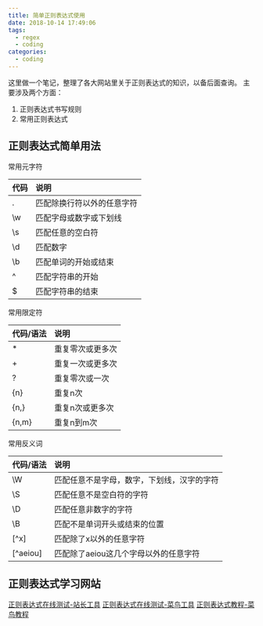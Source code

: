 ```yaml
---
title: 简单正则表达式使用
date: 2018-10-14 17:49:06
tags:
  - regex
  - coding
categories:
  - coding
---
```


这里做一个笔记，整理了各大网站里关于正则表达式的知识，以备后面查询。
主要涉及两个方面：

1. 正则表达式书写规则
2. 常用正则表达式
<!--more-->

## 正则表达式简单用法

常用元字符

 |  代码  |  说明
 | :- | :-
 | . | 匹配除换行符以外的任意字符
 | \\w | 匹配字母或数字或下划线
 | \\s | 匹配任意的空白符
 | \\d | 匹配数字
 | \\b | 匹配单词的开始或结束
 | ^ | 匹配字符串的开始
 | $ | 匹配字符串的结束

常用限定符

 | 代码/语法 | 说明
 | :- | :-
 | * | 重复零次或更多次
 | + | 重复一次或更多次
 | ? | 重复零次或一次
 | {n} | 重复n次
 | {n,} | 重复n次或更多次
 | {n,m} | 重复n到m次

常用反义词

 | 代码/语法 | 说明
 | :- | :-
 | \\W | 匹配任意不是字母，数字，下划线，汉字的字符
 | \\S | 匹配任意不是空白符的字符
 | \\D | 匹配任意非数字的字符
 | \\B | 匹配不是单词开头或结束的位置
 | \[^x\] | 匹配除了x以外的任意字符
 | \[^aeiou\] | 匹配除了aeiou这几个字母以外的任意字符

<!-- 
## 常用正则表达式

<div>
		<h2>一、校验数字的表达式</h2>
<ul>
<li>数字：<strong>^[0-9]*$</strong></li>
<li> n位的数字：<strong>^\d{n}$</strong></li>
<li> 至少n位的数字<strong>：^\d{n,}$</strong></li>
<li> m-n位的数字：<strong>^\d{m,n}$</strong></li>
<li> 零和非零开头的数字：<strong>^(0 | [1-9][0-9]*)$</strong></li>
<li> 非零开头的最多带两位小数的数字：<strong>^([1-9][0-9]*)+(\.[0-9]{1,2})?$</strong></li>
<li> 带1-2位小数的正数或负数：<strong>^(\-)?\d+(\.\d{1,2})$</strong></li>
<li> 正数、负数、和小数：<strong>^(\- | \+)?\d+(\.\d+)?$</strong></li>
<li> 有两位小数的正实数：<strong>^[0-9]+(\.[0-9]{2})?$</strong></li>
<li> 有1~3位小数的正实数：<strong>^[0-9]+(\.[0-9]{1,3})?$</strong></li>
<li> 非零的正整数：<strong>^[1-9]\d*$ 或 ^([1-9][0-9]*){1,3}$ 或 ^\+?[1-9][0-9]*$</strong></li>
<li> 非零的负整数：<strong>^\-[1-9][]0-9"*$ 或 ^-[1-9]\d*$</strong></li>
<li> 非负整数：<strong>^\d+$ 或 ^[1-9]\d* | 0$</strong></li>
<li> 非正整数：<strong>^-[1-9]\d* | 0$ 或 ^((-\d+) | (0+))$</strong></li>
<li> 非负浮点数：<strong>^\d+(\.\d+)?$ 或 ^[1-9]\d*\.\d* | 0\.\d*[1-9]\d* | 0?\.0+ | 0$</strong></li>
<li> 非正浮点数：<strong>^((-\d+(\.\d+)?) | (0+(\.0+)?))$ 或 ^(-([1-9]\d*\.\d* | 0\.\d*[1-9]\d*)) | 0?\.0+ | 0$</strong></li>
<li> 正浮点数：<strong>^[1-9]\d*\.\d* | 0\.\d*[1-9]\d*$ 或 ^(([0-9]+\.[0-9]*[1-9][0-9]*) | ([0-9]*[1-9][0-9]*\.[0-9]+) | ([0-9]*[1-9][0-9]*))$</strong></li>
<li> 负浮点数：<strong>^-([1-9]\d*\.\d* | 0\.\d*[1-9]\d*)$ 或 ^(-(([0-9]+\.[0-9]*[1-9][0-9]*) | ([0-9]*[1-9][0-9]*\.[0-9]+) | ([0-9]*[1-9][0-9]*)))$</strong></li>
<li> 浮点数：<strong>^(-?\d+)(\.\d+)?$ 或 ^-?([1-9]\d*\.\d* | 0\.\d*[1-9]\d* | 0?\.0+ | 0)$</strong></li></ul>

<hr>
<h2>二、校验字符的表达式</h2>
<ul>
<li>汉字：<strong>^[\u4e00-\u9fa5]{0,}$</strong></li>
<li>英文和数字：<strong>^[A-Za-z0-9]+$ 或 ^[A-Za-z0-9]{4,40}$</strong></li>
<li>长度为3-20的所有字符：<strong>^.{3,20}$</strong></li>
<li>由26个英文字母组成的字符串：<strong>^[A-Za-z]+$</strong></li>
<li>由26个大写英文字母组成的字符串：<strong>^[A-Z]+$</strong></li>
<li>由26个小写英文字母组成的字符串：<strong>^[a-z]+$</strong></li>
<li>由数字和26个英文字母组成的字符串：<strong>^[A-Za-z0-9]+$</strong></li>
<li>由数字、26个英文字母或者下划线组成的字符串：<strong>^\w+$ 或 ^\w{3,20}$</strong></li>
<li>中文、英文、数字包括下划线：<strong>^[\u4E00-\u9FA5A-Za-z0-9_]+$</strong></li>
<li>中文、英文、数字但不包括下划线等符号：<strong>^[\u4E00-\u9FA5A-Za-z0-9]+$ 或 ^[\u4E00-\u9FA5A-Za-z0-9]{2,20}$</strong></li>
<li>可以输入含有^%&',;=?$\"等字符：<strong>[^%&',;=?$\x22]+</strong></li>
<li>禁止输入含有~的字符：<strong>[^~\x22]+</strong></li></ul>

<hr>
<h2>三、特殊需求表达式</h2>
<ul>
<li>Email地址：<strong>^\w+([-+.]\w+)*@\w+([-.]\w+)*\.\w+([-.]\w+)*$</strong></li>
<li>域名：<strong>[a-zA-Z0-9][-a-zA-Z0-9]{0,62}(/.[a-zA-Z0-9][-a-zA-Z0-9]{0,62})+/.?</strong></li>
<li>InternetURL：<strong>[a-zA-z]+://[^\s]* 或 ^http://([\w-]+\.)+[\w-]+(/[\w-./?%&=]*)?$</strong></li>
<li>手机号码：<strong>^(13[0-9] | 14[5 | 7] | 15[0 | 1 | 2 | 3 | 5 | 6 | 7 | 8 | 9] | 18[0 | 1 | 2 | 3 | 5 | 6 | 7 | 8 | 9])\d{8}$</strong></li>
<li>电话号码("XXX-XXXXXXX"、"XXXX-XXXXXXXX"、"XXX-XXXXXXX"、"XXX-XXXXXXXX"、"XXXXXXX"和"XXXXXXXX)：<strong>^(\(\d{3,4}-) | \d{3.4}-)?\d{7,8}$ </strong></li>
<li>国内电话号码(0511-4405222、021-87888822)：<strong>\d{3}-\d{8} | \d{4}-\d{7}</strong></li>
<li>电话号码正则表达式（支持手机号码，3-4位区号，7-8位直播号码，1－4位分机号）: <strong>((\d{11}) | ^((\d{7,8}) | (\d{4} | \d{3})-(\d{7,8}) | (\d{4} | \d{3})-(\d{7,8})-(\d{4} | \d{3} | \d{2} | \d{1}) | (\d{7,8})-(\d{4} | \d{3} | \d{2} | \d{1}))$)</strong></li>
<li>身份证号(15位、18位数字)，最后一位是校验位，可能为数字或字符X：<strong>(^\d{15}$) | (^\d{18}$) | (^\d{17}(\d | X | x)$)</strong></li>
<li>帐号是否合法(字母开头，允许5-16字节，允许字母数字下划线)：<strong>^[a-zA-Z][a-zA-Z0-9_]{4,15}$</strong></li>
<li>密码(以字母开头，长度在6~18之间，只能包含字母、数字和下划线)：<strong>^[a-zA-Z]\w{5,17}$</strong></li>
<li>强密码(必须包含大小写字母和数字的组合，不能使用特殊字符，长度在 8-10 之间)：<strong>^(?=.*\d)(?=.*[a-z])(?=.*[A-Z])[a-zA-Z0-9]{8,10}$  </strong></li>
<li>强密码(必须包含大小写字母和数字的组合，可以使用特殊字符，长度在8-10之间)：<strong>^(?=.*\d)(?=.*[a-z])(?=.*[A-Z]).{8,10}$  </strong></li>
<li>日期格式：<strong>^\d{4}-\d{1,2}-\d{1,2}</strong></li>
<li>一年的12个月(01～09和1～12)：<strong>^(0?[1-9] | 1[0-2])$</strong></li>
<li>一个月的31天(01～09和1～31)：<strong>^((0?[1-9]) | ((1 | 2)[0-9]) | 30 | 31)$ </strong></li>
<li>钱的输入格式：<ol>
<li>    有四种钱的表示形式我们可以接受:"10000.00" 和 "10,000.00", 和没有 "分" 的 "10000" 和 "10,000"：<strong>^[1-9][0-9]*$ </strong></li>
<li>    这表示任意一个不以0开头的数字,但是,这也意味着一个字符"0"不通过,所以我们采用下面的形式：<strong>^(0 | [1-9][0-9]*)$ </strong></li>
<li>    一个0或者一个不以0开头的数字.我们还可以允许开头有一个负号：<strong>^(0 | -?[1-9][0-9]*)$ </strong></li>
<li>    这表示一个0或者一个可能为负的开头不为0的数字.让用户以0开头好了.把负号的也去掉,因为钱总不能是负的吧。下面我们要加的是说明可能的小数部分：<strong>^[0-9]+(.[0-9]+)?$ </strong></li>
<li>    必须说明的是,小数点后面至少应该有1位数,所以"10."是不通过的,但是 "10" 和 "10.2" 是通过的：<strong>^[0-9]+(.[0-9]{2})?$ </strong></li>
<li>    这样我们规定小数点后面必须有两位,如果你认为太苛刻了,可以这样：<strong>^[0-9]+(.[0-9]{1,2})?$ </strong></li>
<li>    这样就允许用户只写一位小数.下面我们该考虑数字中的逗号了,我们可以这样：<strong>^[0-9]{1,3}(,[0-9]{3})*(.[0-9]{1,2})?$ </strong></li>
<li>    1到3个数字,后面跟着任意个 逗号+3个数字,逗号成为可选,而不是必须：<strong>^([0-9]+ | [0-9]{1,3}(,[0-9]{3})*)(.[0-9]{1,2})?$ </strong></li>
<li>    备注：这就是最终结果了,别忘了"+"可以用"*"替代如果你觉得空字符串也可以接受的话(奇怪,为什么?)最后,别忘了在用函数时去掉去掉那个反斜杠,一般的错误都在这里</li></ol></li>
<li>xml文件：<strong>^([a-zA-Z]+-?)+[a-zA-Z0-9]+\\.[x | X][m | M][l | L]$</strong></li>
<li>中文字符的正则表达式：<strong>[\u4e00-\u9fa5]</strong></li>
<li>双字节字符：<strong>[^\x00-\xff]    (包括汉字在内，可以用来计算字符串的长度(一个双字节字符长度计2，ASCII字符计1))</strong></li>
<li>空白行的正则表达式：<strong>\n\s*\r    (可以用来删除空白行)</strong></li>
<li>HTML标记的正则表达式：<strong><(\S*?)[^>]*>.*?</\1> | <.*? />    (首尾空白字符的正则表达式：^\s* | \s*$或(^\s*) | (\s*$)    (可以用来删除行首行尾的空白字符(包括空格、制表符、换页符等等)，非常有用的表达式)</strong></li>
<li>腾讯QQ号：<strong>[1-9][0-9]{4,}    (腾讯QQ号从10000开始)</strong></li>
<li>中国邮政编码：<strong>[1-9]\d{5}(?!\d)    (中国邮政编码为6位数字)</strong></li>
<li>IP地址：<strong>((?:(?:25[0-5] | 2[0-4]\\d | [01]?\\d?\\d)\\.){3}(?:25[0-5] | 2[0-4]\\d | [01]?\\d?\\d)) </strong></li></ul>
</div>-->

## 正则表达式学习网站

[正则表达式在线测试-站长工具](http://tool.chinaz.com/regex/)
[正则表达式在线测试-菜鸟工具](https://c.runoob.com/front-end/854)
[正则表达式教程-菜鸟教程](http://www.runoob.com/regexp/regexp-syntax.html)

